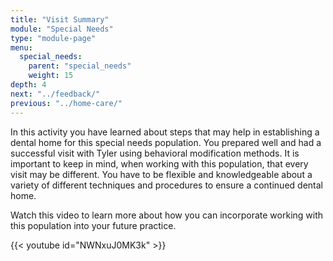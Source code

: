 ```yaml
---
title: "Visit Summary"
module: "Special Needs"
type: "module-page"
menu:
  special_needs:
    parent: "special_needs"
    weight: 15
depth: 4
next: "../feedback/"
previous: "../home-care/"
---
```

<form method="post" action="."><div class="pageblock"><p>In this activity you have learned about steps that may help in establishing a dental home for this special needs population.  You prepared well and had a successful visit with Tyler using behavioral modification methods.  It is important to keep in mind, when working with this population, that every visit may be different.  You have to be flexible and knowledgeable about a variety of different techniques and procedures to ensure a continued dental home.</p>
<p>Watch this video to learn more about how you can incorporate working with this population into your future practice.</p>
</div><div class="pageblock">
{{< youtube id="NWNxuJ0MK3k" >}}</div></form>